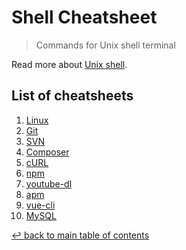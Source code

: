 # Shell Cheatsheet
> Commands for Unix shell terminal

Read more about [Unix shell](https://en.wikipedia.org/wiki/Unix_shell.md).

## List of cheatsheets

1. [Linux](linux.md)
1. [Git](git.md)
1. [SVN](svn.md)
1. [Composer](composer.md)
1. [cURL](curl.md)
1. [npm](npm.md)
1. [youtube-dl](youtube-dl.md)
1. [apm](apm.md)
1. [vue-cli](vue-cli.md)
1. [MySQL](mysql.md)

[↩ back to main table of contents](../README.md#main-table-of-contents)
